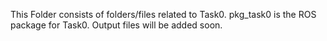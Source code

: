 This Folder consists of folders/files related to Task0.
pkg_task0 is the ROS package for Task0.
Output files will be added soon.
